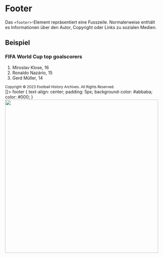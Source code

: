 # Footer

Das `<footer>`-Element repräsentiert eine Fusszeile. Normalerweise enthält es Informationen über den Autor, Copyright oder Links zu sozialen Medien.

## Beispiel

<tabs>
    <tab title="HTML">
        <code-block lang="html">
            <![CDATA[
                <body>
                    <h3>FIFA World Cup top goalscorers</h3>
                    <ol>
                        <li>Miroslav Klose, 16</li>
                        <li>Ronaldo Nazário, 15</li>
                        <li>Gerd Müller, 14</li>
                    </ol>
                    <footer>
                        <small>
                            Copyright © 2023 Football History Archives. All Rights Reserved.
                        </small>
                    </footer>
                </body>
            ]]>
        </code-block>
    </tab>
    <tab title="CSS">
        <code-block lang="css">
            footer {
              text-align: center;
              padding: 5px;
              background-color: #abbaba;
              color: #000;
            }
        </code-block>
    </tab>
    <tab title="Resultat">
        <img src="footer.png" width="500" thumbnail="true" />
</tab>
</tabs>

